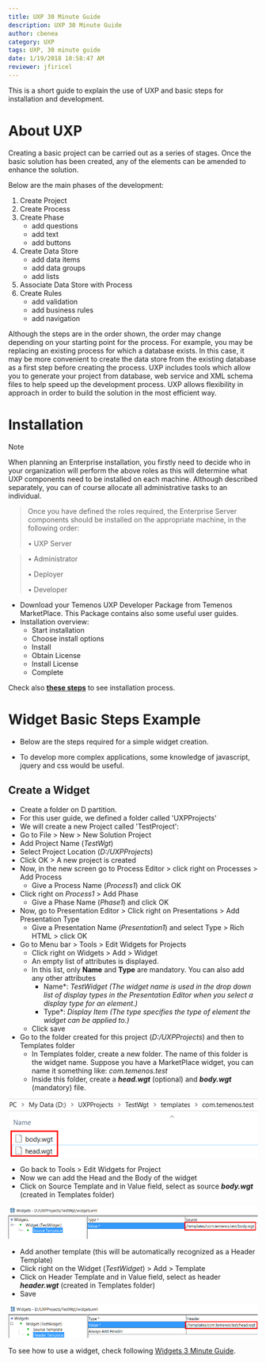 ```yaml
---
title: UXP 30 Minute Guide
description: UXP 30 Minute Guide
author: cbenea
category: UXP
tags: UXP, 30 minute guide
date: 1/19/2018 10:58:47 AM  
reviewer: jfiricel
---
```


This is a short guide to explain the use of UXP and basic steps for installation and development.

# About UXP

Creating a basic project can be carried out as a series of stages. Once the basic solution has been created, any of the elements can be amended to enhance the solution.

Below are the main phases of the development:

1. Create Project
2. Create Process
3. Create Phase
    - add questions
    - add text
    - add buttons
4. Create Data Store
    - add data items
    - add data groups
    - add lists
5. Associate Data Store with Process
6. Create Rules
    - add validation
    - add business rules
    - add navigation

Although the steps are in the order shown, the order may change depending on your starting point for the process. For example, you may be replacing an existing process for which a database exists. In this case, it may be more convenient to create the data store from the existing database as a first step before creating the process. UXP includes tools which allow you to generate your project from database, web service and XML schema files to help speed up the development process. UXP allows flexibility in approach in order to build the solution in the most efficient way.

# Installation

> [!Note]
> When planning an Enterprise installation, you firstly need to decide who in your organization will perform the above roles as this will determine what UXP components need to be installed on each machine. Although described separately, you can of course allocate all administrative tasks to an individual.

> Once you have defined the roles required, the Enterprise Server components should be installed on the appropriate machine, in the following order:
> 
> • UXP Server

 >• Administrator
>
> • Deployer
> 
> • Developer

 - Download your Temenos UXP Developer Package from Temenos MarketPlace. This Package contains also some useful user guides. 
 - Installation overview:
   - Start installation
   - Choose install options
   - Install
   - Obtain License
   - Install License
   - Complete

Check also [**these steps**](uxp-setup.md) to see installation process.

# Widget Basic Steps Example

 - Below are the steps required for a simple widget creation. 

 - To develop more complex applications, some knowledge of javascript, jquery and css would be useful.

## Create a Widget

 - Create a folder on D partition. 
  - For this user guide, we defined a folder called 'UXPProjects'
 - We will create a new Project called 'TestProject':
  - Go to File > New > New Solution Project
  - Add Project Name (*TestWgt*)
  - Select Project Location (*D:/UXPProjects*)
  - Click OK > A new project is created
- Now, in the new screen go to Process Editor > click right on Processes > Add Process
  - Give a Process Name (*Process1*) and click OK
- Click right on *Process1* > Add Phase
  - Give a Phase Name (*Phase1*) and click OK
- Now, go to Presentation Editor > Click right on Presentations > Add Presentation Type 
  - Give a Presentation Name (*Presentation1*) and select Type > Rich HTML > click OK
- Go to Menu bar > Tools > Edit Widgets for Projects
  - Click right on Widgets > Add > Widget
  - An empty list of attributes is displayed. 
  - In this list, only **Name** and **Type** are mandatory. You can also add any other attributes
     + Name*: *TestWidget*
*(The widget name is used in the drop down list of display types in the Presentation Editor when you select a
display type for an element.)*
     + Type*: *Display Item*
*(The type specifies the type of element the widget can be applied to.)*
   - Click save
 - Go to the folder created for this project (*D:/UXPProjects*) and then to Templates folder
   - In Templates folder, create a new folder. The name of this folder is the widget name. Suppose you have a MarketPlace widget, you can name it something like: *com.temenos.test*
   - Inside this folder, create a ***head.wgt*** (optional) and ***body.wgt*** (mandatory) file. 

![widget](./images/body-wgt.png)

 - Go back to Tools > Edit Widgets for Project
 - Now we can add the Head and the Body of the widget
 - Click on Source Template and in Value field, select as source ***body.wgt*** (created in Templates folder)

![widget](./images/template-body-wgt.png)

- Add another template (this will be automatically recognized as a Header Template)
- Click right on the Widget (*TestWidget*) > Add > Template
- Click on Header Template and in Value field, select as header ***header.wgt*** (created in Templates folder)
- Save 

![widget](./images/template-header-wgt.png)



To see how to use a widget, check following [Widgets 3 Minute Guide](widgets-3-minute.md).